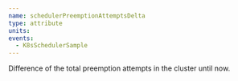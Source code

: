 ```yaml
---
name: schedulerPreemptionAttemptsDelta
type: attribute
units: 
events:
  - K8sSchedulerSample
---
```


Difference of the total preemption attempts in the cluster until now.